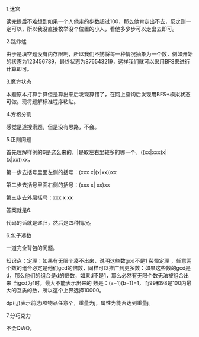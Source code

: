 1.迷宫

读完提后不难想到如果一个人他走的步数超过100，那么他肯定出不去，反之则一定可以，所以我没直接枚举没个位置的小人，看他多少步可以走出去即可。







2.跳蚱蜢

由于是填空题没有内存限制，所以我们不妨将每一种情况抽象为一个数，例如开始的状态为123456789，最终状态为876543219，这样我们就可以采用BFS来进行计算即可。







3.魔方状态

本题原本打算手算但是算出来后发现算错了，在网上查询后发现用BFS+模拟状态可做。现将题解标准程序粘贴。







4.方格分割

感觉是道搜索题，但是没有思路，不会。







5.正则问题

首先理解样例的6是这么来的，|是取左右里较多的哪一个。((xx|xxx)x|(x|xx))xx，

第一步去括号里面左侧的括号：(xxx x|(x|xx))xx

第二步去括号里面右侧的括号：(xxx x| xx)xx

第三步去外层括号：xxx x xx

答案就是6.

代码的话就是递归，然后是四种情况。







6.包子凑数

一道完全背包的问题。

知识点：定理：如果有无限个凑不出来，说明这些数gcd不是1
裴蜀定理 ，任意两个数的组合必定是他们gcd的倍数，同样可以推广到更多数：如果这些数的gcd是d，那么他们的组合是d的倍数，如果d不是1，那么必然有无限个数无法被组合出来
当gcd为1时，最大不能表示出来的 数是：(a−1)(b−1)−1，而99和98是100内最大的互质的数，所以这个上界选择10000。

dp(i,j)表示前选i项物品任意个，重量为j，属性为能否达到重量j。



7.分巧克力

不会QWQ。